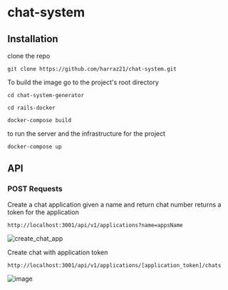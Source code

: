 # chat-system

## Installation
clone the repo
```
git clone https://github.com/harraz21/chat-system.git
```
To build the image go to the project's root directory
```
cd chat-system-generator
```
```
cd rails-docker
```

``` 
docker-compose build
```

to run the server and the infrastructure for the project

```
docker-compose up
```

## API 

### POST Requests

Create a chat application given a name and return chat number
returns a token for the application

```
http://localhost:3001/api/v1/applications?name=appsName
```


![create_chat_app](https://user-images.githubusercontent.com/35659954/200765306-46d00148-3d72-464e-a81e-87cd890622f2.png)

Create chat with application token
```
http://localhost:3001/api/v1/applications/[application_token]/chats
```
![image](https://user-images.githubusercontent.com/35659954/200928255-e1a37c7e-f63e-456b-841e-499ea698a6ec.png)
